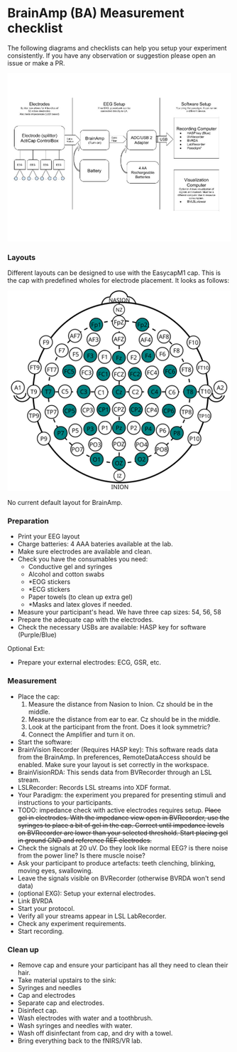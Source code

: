 # BrainAmp (BA) Measurement checklist

The following diagrams and checklists can help you setup your experiment consistently. If you have any observation or suggestion please open an issue or make a PR.

![Diagram for LiveAmp](./DiagramBrainAmp.jpg)

### Layouts

Different layouts can be designed to use with the EasycapM1 cap. This is the cap with predefined wholes for electrode placement. It looks as follows: 

![10-20 layout](./Layouts/Layout.svg)

No current default layout for BrainAmp.

### Preparation

- Print your EEG layout
- Charge batteries: 4 AAA bateries available at the lab.
- Make sure electrodes are available and clean.
- Check you have the consumables you need:
  - Conductive gel and syringes
  - Alcohol and cotton swabs
  - *EOG stickers
  - *ECG stickers
  - Paper towels (to clean up extra gel)
  - *Masks and latex gloves if needed.
- Measure your participant's head. We have three cap sizes: 54, 56, 58
- Prepare the adequate cap with the electrodes.
- Check the necessary USBs are available: HASP key for software (Purple/Blue)

Optional Ext:
- Prepare your external electrodes: ECG, GSR, etc.

### Measurement

- Place the cap:
  1. Measure the distance from Nasion to Inion. Cz should be in the middle.
  2. Measure the distance from ear to ear. Cz should be in the middle.
  3. Look at the participant from the front. Does it look symmetric?
  4. Connect the Amplifier and turn it on.
- Start the software:
 - BrainVision Recorder (Requires HASP key): This software reads data from the BrainAmp. In preferences, RemoteDataAccess should be enabled. Make sure your layout is set correctly in the workspace.
 - BrainVisionRDA: This sends data from BVRecorder through an LSL stream.
 - LSLRecorder: Records LSL streams into XDF format.
 - Your Paradigm: the experiment you prepared for presenting stimuli and instructions to your participants.
- TODO: impedance check with active electrodes requires setup. ~~Place gel in electrodes. With the impedance view open in BVRecorder, use the syringes to place a bit of gel in the cap. Correct until impedance levels on BVRecorder are lower than your selected threshold. Start placing gel in ground GND and reference REF electrodes.~~
- Check the signals at 20 uV. Do they look like normal EEG? is there noise from the power line? Is there muscle noise?
- Ask your participant to produce artefacts: teeth clenching, blinking, moving eyes, swallowing.
- Leave the signals visible on BVRecorder (otherwise BVRDA won't send data)
- (optional EXG): Setup your external electrodes.
- Link BVRDA
- Start your protocol.
- Verify all your streams appear in LSL LabRecorder.
- Check any experiment requirements.
- Start recording.


### Clean up
- Remove cap and ensure your participant has all they need to clean their hair.
- Take material upstairs to the sink:
 - Syringes and needles
 - Cap and electrodes
- Separate cap and electrodes.
- Disinfect cap.
- Wash electrodes with water and a toothbrush.
- Wash syringes and needles with water.
- Wash off disinfectant from cap, and dry with a towel.
- Bring everything back to the fNIRS/VR lab.
